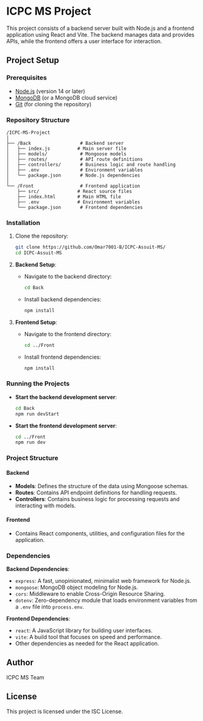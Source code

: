 # ICPC MS Project

This project consists of a backend server built with Node.js and a frontend application using React and Vite. The backend manages data and provides APIs, while the frontend offers a user interface for interaction.

## Project Setup

### Prerequisites

- [Node.js](https://nodejs.org/) (version 14 or later)
- [MongoDB](https://www.mongodb.com/) (or a MongoDB cloud service)
- [Git](https://git-scm.com/) (for cloning the repository)

### Repository Structure

```
/ICPC-MS-Project
│
├── /Back                  # Backend server
│   ├── index.js          # Main server file
│   ├── models/            # Mongoose models
│   ├── routes/            # API route definitions
│   ├── controllers/       # Business logic and route handling
│   ├── .env               # Environment variables
│   └── package.json       # Node.js dependencies
│
└── /Front                 # Frontend application
    ├── src/              # React source files
    ├── index.html        # Main HTML file
    ├── .env              # Environment variables
    └── package.json       # Frontend dependencies
```

### Installation

1. Clone the repository:
   ```bash
   git clone https://github.com/Omar7001-B/ICPC-Assuit-MS/
   cd ICPC-Assuit-MS
   ```

2. **Backend Setup**:
   - Navigate to the backend directory:
     ```bash
     cd Back
     ```
   - Install backend dependencies:
     ```bash
     npm install
     ```

3. **Frontend Setup**:
   - Navigate to the frontend directory:
     ```bash
     cd ../Front
     ```
   - Install frontend dependencies:
     ```bash
     npm install
     ```

### Running the Projects

- **Start the backend development server**:
  ```bash
  cd Back
  npm run devStart
  ```

- **Start the frontend development server**:
  ```bash
  cd ../Front
  npm run dev
  ```

### Project Structure

#### Backend

- **Models**: Defines the structure of the data using Mongoose schemas.
- **Routes**: Contains API endpoint definitions for handling requests.
- **Controllers**: Contains business logic for processing requests and interacting with models.

#### Frontend

- Contains React components, utilities, and configuration files for the application.

### Dependencies

**Backend Dependencies**:
- `express`: A fast, unopinionated, minimalist web framework for Node.js.
- `mongoose`: MongoDB object modeling for Node.js.
- `cors`: Middleware to enable Cross-Origin Resource Sharing.
- `dotenv`: Zero-dependency module that loads environment variables from a `.env` file into `process.env`.

**Frontend Dependencies**:
- `react`: A JavaScript library for building user interfaces.
- `vite`: A build tool that focuses on speed and performance.
- Other dependencies as needed for the React application.

## Author

ICPC MS Team

## License

This project is licensed under the ISC License.
